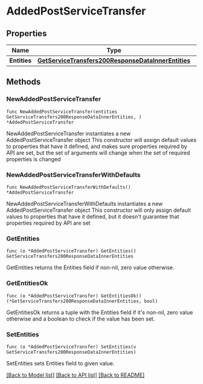 # AddedPostServiceTransfer

## Properties

Name | Type | Description | Notes
------------ | ------------- | ------------- | -------------
**Entities** | [**GetServiceTransfers200ResponseDataInnerEntities**](GetServiceTransfers200ResponseDataInnerEntities.md) |  | 

## Methods

### NewAddedPostServiceTransfer

`func NewAddedPostServiceTransfer(entities GetServiceTransfers200ResponseDataInnerEntities, ) *AddedPostServiceTransfer`

NewAddedPostServiceTransfer instantiates a new AddedPostServiceTransfer object
This constructor will assign default values to properties that have it defined,
and makes sure properties required by API are set, but the set of arguments
will change when the set of required properties is changed

### NewAddedPostServiceTransferWithDefaults

`func NewAddedPostServiceTransferWithDefaults() *AddedPostServiceTransfer`

NewAddedPostServiceTransferWithDefaults instantiates a new AddedPostServiceTransfer object
This constructor will only assign default values to properties that have it defined,
but it doesn't guarantee that properties required by API are set

### GetEntities

`func (o *AddedPostServiceTransfer) GetEntities() GetServiceTransfers200ResponseDataInnerEntities`

GetEntities returns the Entities field if non-nil, zero value otherwise.

### GetEntitiesOk

`func (o *AddedPostServiceTransfer) GetEntitiesOk() (*GetServiceTransfers200ResponseDataInnerEntities, bool)`

GetEntitiesOk returns a tuple with the Entities field if it's non-nil, zero value otherwise
and a boolean to check if the value has been set.

### SetEntities

`func (o *AddedPostServiceTransfer) SetEntities(v GetServiceTransfers200ResponseDataInnerEntities)`

SetEntities sets Entities field to given value.



[[Back to Model list]](../README.md#documentation-for-models) [[Back to API list]](../README.md#documentation-for-api-endpoints) [[Back to README]](../README.md)


